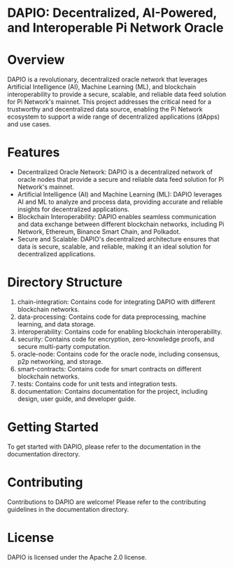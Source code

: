 # DAPIO: Decentralized, AI-Powered, and Interoperable Pi Network Oracle

# Overview

DAPIO is a revolutionary, decentralized oracle network that leverages Artificial Intelligence (AI), Machine Learning (ML), and blockchain interoperability to provide a secure, scalable, and reliable data feed solution for Pi Network's mainnet. This project addresses the critical need for a trustworthy and decentralized data source, enabling the Pi Network ecosystem to support a wide range of decentralized applications (dApps) and use cases.

# Features

- Decentralized Oracle Network: DAPIO is a decentralized network of oracle nodes that provide a secure and reliable data feed solution for Pi Network's mainnet.
- Artificial Intelligence (AI) and Machine Learning (ML): DAPIO leverages AI and ML to analyze and process data, providing accurate and reliable insights for decentralized applications.
- Blockchain Interoperability: DAPIO enables seamless communication and data exchange between different blockchain networks, including Pi Network, Ethereum, Binance Smart Chain, and Polkadot.
- Secure and Scalable: DAPIO's decentralized architecture ensures that data is secure, scalable, and reliable, making it an ideal solution for decentralized applications.

# Directory Structure

1. chain-integration: Contains code for integrating DAPIO with different blockchain networks.
2. data-processing: Contains code for data preprocessing, machine learning, and data storage.
3. interoperability: Contains code for enabling blockchain interoperability.
3. security: Contains code for encryption, zero-knowledge proofs, and secure multi-party computation.
4. oracle-node: Contains code for the oracle node, including consensus, p2p networking, and storage.
5. smart-contracts: Contains code for smart contracts on different blockchain networks.
6. tests: Contains code for unit tests and integration tests.
7. documentation: Contains documentation for the project, including design, user guide, and developer guide.

# Getting Started

To get started with DAPIO, please refer to the documentation in the documentation directory.

# Contributing

Contributions to DAPIO are welcome! Please refer to the contributing guidelines in the documentation directory.

# License

DAPIO is licensed under the Apache 2.0 license.
